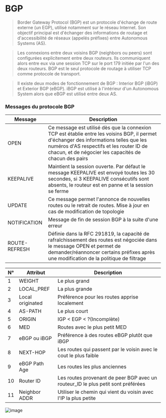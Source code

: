 # BGP
>Border Gateway Protocol (BGP) est un protocole d'échange de route externe (un EGP), utilisé notamment sur le réseau Internet. Son objectif principal est d'échanger des informations de routage et d'accessibilité de réseaux (appelés préfixes) entre Autonomous Systems (AS).

>Les connexions entre deux voisins BGP (neighbors ou peers) sont configurées explicitement entre deux routeurs. Ils communiquent alors entre eux via une session TCP sur le port 179 initiée par l'un des deux routeurs. BGP est le seul protocole de routage à utiliser TCP comme protocole de transport. 

>Il existe deux modes de fonctionnement de BGP : Interior BGP (iBGP) et Exterior BGP (eBGP). iBGP est utilisé à l'intérieur d'un Autonomous System alors que eBGP est utilisé entre deux AS.

### Messages du protocole BGP
| Message | Description |
| --- | --- |
| OPEN | Ce message est utilisé dès que la connexion TCP est établie entre les voisins BGP, il permet d'échanger des informations telles que les numéros d'AS respectifs et les router ID de chacun, et de négocier les capacités de chacun des pairs |
| KEEPALIVE | Maintient la session ouverte. Par défaut le message KEEPALIVE est envoyé toutes les 30 secondes, si 3 KEEPALIVE consécutifs sont absents, le routeur est en panne et la session se ferme |
| UPDATE | Ce message permet l'annonce de nouvelles routes ou le retrait de routes. Mise à jour en cas de modification de topologie |
| NOTIFICATION | Message de fin de session BGP à la suite d'une erreur |
| ROUTE-REFRESH | Définie dans la RFC 291819, la capacité de rafraîchissement des routes est négociée dans le message OPEN et permet de demander/réannoncer certains préfixes après une modification de la politique de filtrage |

| N° | Attribut | Description |
| --- | --- | --- |
|1| WEIGHT | Le plus grand |
|2| LOCAL_PREF | La plus grande                               |
|3| Local originated | Préférence pour les routes apprise localement|
|4| AS-PATH | Le plus court                                |
|5|  ORIGIN        | IGP < EGP < ?(Incomplète)                    |
|6|    MED         | Routes avec le plus petit MED                |
|7|  eBGP ou iBGP  | Préférence à des routes eBGP plutôt que iBGP |
|8|  NEXT-HOP      | Les routes qui passent par le voisin avec le cout le plus faible |
|9| eBGP Path Age  | Les routes les plus anciennes                |
|10|  Router ID    | Les routes provenant de peer BGP avec un routeur_ID le plus petit sont préférées |
|11| Neighbor ADDR | Utiliser le chemin qui vient du voisin avec l'IP la plus petite |

![image](https://user-images.githubusercontent.com/83721477/155890858-0aa65ffd-9e58-4ea1-aa3b-a370750fe46f.png)
